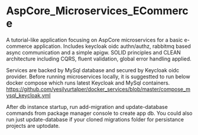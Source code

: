# AspCore_Microservices_ECommerce

A tutorial-like application focusing on AspCore microservices for a basic  e-commerce application.
Includes keycloak oidc authn/authz, rabbitmq based async communication and a simple apigw.
SOLID principles and CLEAN architecture including CQRS, fluent validation, global error handling applied.

Services are backed by MySql database and secured by Keycloak oidc provider.
Before running microservices locally, it is suggestted to run below docker compose which runs latest Keycloak and MySql containers.
https://github.com/yesilyurtalper/docker_services/blob/master/compose_mysql_keycloak.yml

After db instance startup, run add-migration and update-database commands from package manager console to create app db.
You could also run just update-database if your cloned migrations folder for persistance projects are uptodate.

